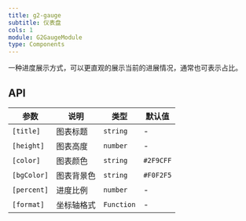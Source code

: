 ```yaml
---
title: g2-gauge
subtitle: 仪表盘
cols: 1
module: G2GaugeModule
type: Components
---
```


一种进度展示方式，可以更直观的展示当前的进展情况，通常也可表示占比。

## API

| 参数      | 说明                                      | 类型         | 默认值 |
|----------|------------------------------------------|-------------|-------|
| `[title]` | 图表标题 | `string` | - |
| `[height]` | 图表高度 | `number` | - |
| `[color]` | 图表颜色 | `string` | `#2F9CFF` |
| `[bgColor]` | 图表背景色 | `string` | `#F0F2F5` |
| `[percent]` | 进度比例 | `number` | - |
| `[format]` | 坐标轴格式 | `Function` | - |
